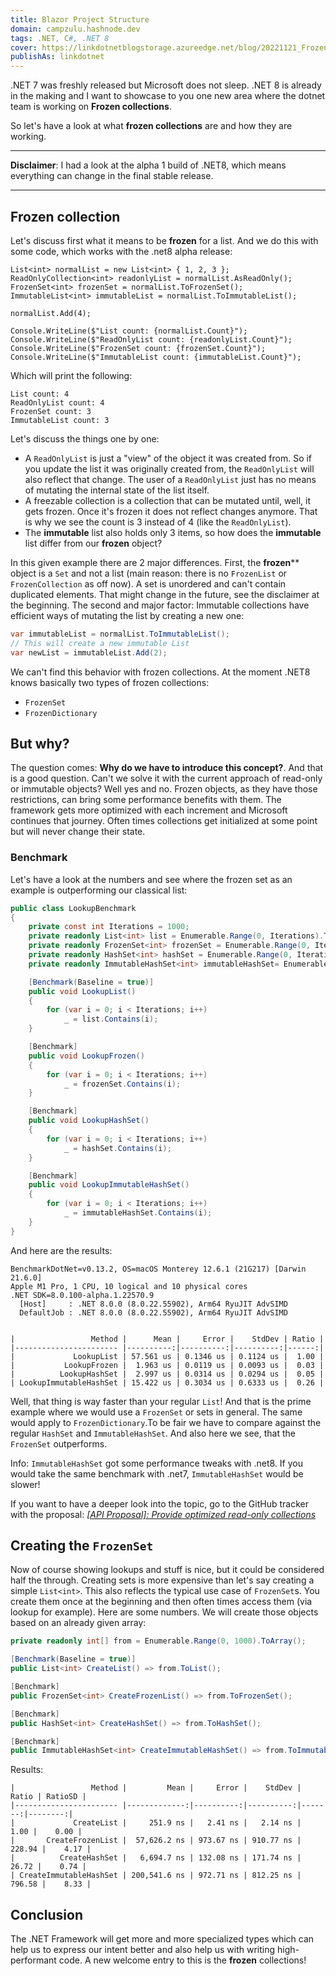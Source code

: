 ```yaml
---
title: Blazor Project Structure
domain: campzulu.hashnode.dev
tags: .NET, C#, .NET 8
cover: https://linkdotnetblogstorage.azureedge.net/blog/20221121_Frozen/Thumbnail.jpg
publishAs: linkdotnet
---
```


.NET 7 was freshly released but Microsoft does not sleep. .NET 8 is already in the making and I want to showcase to you one new area where the dotnet team is working on **Frozen collections**. 

So let's have a look at what **frozen collections** are and how they are working.

---

**Disclaimer**: I had a look at the alpha 1 build of .NET8, which means everything can change in the final stable release.

---

## Frozen collection
Let's discuss first what it means to be **frozen** for a list. And we do this with some code, which works with the .net8 alpha release:
```
List<int> normalList = new List<int> { 1, 2, 3 };
ReadOnlyCollection<int> readonlyList = normalList.AsReadOnly();
FrozenSet<int> frozenSet = normalList.ToFrozenSet();
ImmutableList<int> immutableList = normalList.ToImmutableList();

normalList.Add(4);

Console.WriteLine($"List count: {normalList.Count}");
Console.WriteLine($"ReadOnlyList count: {readonlyList.Count}");
Console.WriteLine($"FrozenSet count: {frozenSet.Count}");
Console.WriteLine($"ImmutableList count: {immutableList.Count}");
```

Which will print the following:

```no-class
List count: 4
ReadOnlyList count: 4
FrozenSet count: 3
ImmutableList count: 3
```

Let's discuss the things one by one:
 * A `ReadOnlyList` is just a "view" of the object it was created from. So if you update the list it was originally created from, the `ReadOnlyList` will also reflect that change. The user of a `ReadOnlyList` just has no means of mutating the internal state of the list itself.
 * A freezable collection is a collection that can be mutated until, well, it gets frozen. Once it's frozen it does not reflect changes anymore. That is why we see the count is 3 instead of 4 (like the `ReadOnlyList`).
 * The **immutable** list also holds only 3 items, so how does the **immutable** list differ from our **frozen** object?

In this given example there are 2 major differences. First, the **frozen**** object is a `Set` and not a list (main reason: there is no `FrozenList` or `FrozenCollection` as off now). A set is unordered and can't contain duplicated elements. That might change in the future, see the disclaimer at the beginning. The second and major factor: Immutable collections have efficient ways of mutating the list by creating a new one: 

```csharp
var immutableList = normalList.ToImmutableList();
// This will create a new immutable List
var newList = immutableList.Add(2);
```

We can't find this behavior with frozen collections. At the moment .NET8 knows basically two types of frozen collections:
 * `FrozenSet`
 * `FrozenDictionary`

## But why?
The question comes: **Why do we have to introduce this concept?**. And that is a good question. Can't we solve it with the current approach of read-only or immutable objects? Well yes and no. Frozen objects, as they have those restrictions, can bring some performance benefits with them. The framework gets more optimized with each increment and Microsoft continues that journey. Often times collections get initialized at some point but will never change their state. 

### Benchmark
Let's have a look at the numbers and see where the frozen set as an example is outperforming our classical list:
```csharp
public class LookupBenchmark
{
    private const int Iterations = 1000;
    private readonly List<int> list = Enumerable.Range(0, Iterations).ToList();
    private readonly FrozenSet<int> frozenSet = Enumerable.Range(0, Iterations).ToFrozenSet();
    private readonly HashSet<int> hashSet = Enumerable.Range(0, Iterations).ToHashSet();
    private readonly ImmutableHashSet<int> immutableHashSet= Enumerable.Range(0, Iterations).ToImmutableHashSet();

    [Benchmark(Baseline = true)]
    public void LookupList()
    {
        for (var i = 0; i < Iterations; i++)
            _ = list.Contains(i);
    }

    [Benchmark]
    public void LookupFrozen()
    {
        for (var i = 0; i < Iterations; i++)
            _ = frozenSet.Contains(i);
    }

    [Benchmark]
    public void LookupHashSet()
    {
        for (var i = 0; i < Iterations; i++)
            _ = hashSet.Contains(i);
    }

    [Benchmark]
    public void LookupImmutableHashSet()
    {
        for (var i = 0; i < Iterations; i++)
            _ = immutableHashSet.Contains(i);
    }
}
```

And here are the results:
```no-class
BenchmarkDotNet=v0.13.2, OS=macOS Monterey 12.6.1 (21G217) [Darwin 21.6.0]
Apple M1 Pro, 1 CPU, 10 logical and 10 physical cores
.NET SDK=8.0.100-alpha.1.22570.9
  [Host]     : .NET 8.0.0 (8.0.22.55902), Arm64 RyuJIT AdvSIMD
  DefaultJob : .NET 8.0.0 (8.0.22.55902), Arm64 RyuJIT AdvSIMD


|                 Method |      Mean |     Error |    StdDev | Ratio |
|----------------------- |----------:|----------:|----------:|------:|
|             LookupList | 57.561 us | 0.1346 us | 0.1124 us |  1.00 |
|           LookupFrozen |  1.963 us | 0.0119 us | 0.0093 us |  0.03 |
|          LookupHashSet |  2.997 us | 0.0314 us | 0.0294 us |  0.05 |
| LookupImmutableHashSet | 15.422 us | 0.3034 us | 0.6333 us |  0.26 |
```

Well, that thing is way faster than your regular `List`! And that is the prime example where we would use a `FrozenSet` or sets in general. The same would apply to `FrozenDictionary`.To be fair we have to compare against the regular `HashSet` and `ImmutableHashSet`. And also here we see, that the `FrozenSet` outperforms.

Info: `ImmutableHashSet` got some performance tweaks with .net8. If you would take the same benchmark with .net7, `ImmutableHashSet` would be slower!

If you want to have a deeper look into the topic, go to the GitHub tracker with the proposal: [*[API Proposal]: Provide optimized read-only collections*](https://github.com/dotnet/runtime/issues/67209)

## Creating the `FrozenSet`
Now of course showing lookups and stuff is nice, but it could be considered half the through. Creating sets is more expensive than let's say creating a simple `List<int>`. This also reflects the typical use case of `FrozenSet`s. You create them once at the beginning and then often times access them (via lookup for example). Here are some numbers. We will create those objects based on an already given array:

```csharp
private readonly int[] from = Enumerable.Range(0, 1000).ToArray();

[Benchmark(Baseline = true)]
public List<int> CreateList() => from.ToList();

[Benchmark]
public FrozenSet<int> CreateFrozenList() => from.ToFrozenSet();

[Benchmark]
public HashSet<int> CreateHashSet() => from.ToHashSet();

[Benchmark]
public ImmutableHashSet<int> CreateImmutableHashSet() => from.ToImmutableHashSet();
```

Results:
```no-class
|                 Method |         Mean |     Error |    StdDev |  Ratio | RatioSD |
|----------------------- |-------------:|----------:|----------:|-------:|--------:|
|             CreateList |     251.9 ns |   2.41 ns |   2.14 ns |   1.00 |    0.00 |
|       CreateFrozenList |  57,626.2 ns | 973.67 ns | 910.77 ns | 228.94 |    4.17 |
|          CreateHashSet |   6,694.7 ns | 132.08 ns | 171.74 ns |  26.72 |    0.74 |
| CreateImmutableHashSet | 200,541.6 ns | 972.71 ns | 812.25 ns | 796.58 |    8.33 |
```

## Conclusion
The .NET Framework will get more and more specialized types which can help us to express our intent better and also help us with writing high-performant code. A new welcome entry to this is the **frozen** collections!